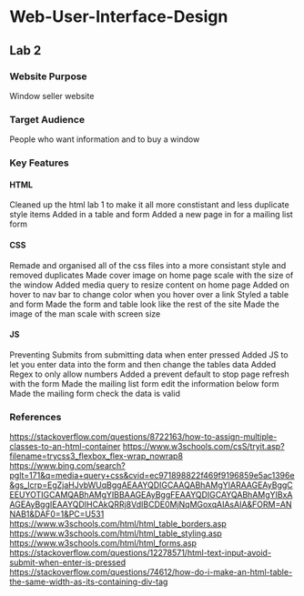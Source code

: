 # Web-User-Interface-Design
## Lab 2
### Website Purpose
Window seller website

### Target Audience
People who want information and to buy a window

### Key Features
#### HTML
Cleaned up the html lab 1 to make it all more constistant and less duplicate style items
Added in a table and form
Added a new page in for a mailing list form
#### CSS
Remade and organised all of the css files into a more consistant style and removed duplicates
Made cover image on home page scale with the size of the window
Added media query to resize content on home page
Added on hover to nav bar to change color when you hover over a link
Styled a table and form
Made the form and table look like the rest of the site
Made the image of the man scale with screen size
#### JS
Preventing Submits from submitting data when enter pressed
Added JS to let you enter data into the form and then change the tables data
Added Regex to only allow numbers 
Added a prevent default to stop page refresh with the form
Made the mailing list form edit the information below form
Made the mailing form check the data is valid

### References
https://stackoverflow.com/questions/8722163/how-to-assign-multiple-classes-to-an-html-container
https://www.w3schools.com/csS/tryit.asp?filename=trycss3_flexbox_flex-wrap_nowrap8
https://www.bing.com/search?pglt=171&q=media+query+css&cvid=ec971898822f469f9196859e5ac1396e&gs_lcrp=EgZjaHJvbWUqBggAEAAYQDIGCAAQABhAMgYIARAAGEAyBggCEEUYOTIGCAMQABhAMgYIBBAAGEAyBggFEAAYQDIGCAYQABhAMgYIBxAAGEAyBggIEAAYQDIHCAkQRRj8VdIBCDE0MjNqMGoxqAIAsAIA&FORM=ANNAB1&DAF0=1&PC=U531
https://www.w3schools.com/html/html_table_borders.asp
https://www.w3schools.com/html/html_table_styling.asp
https://www.w3schools.com/html/html_forms.asp
https://stackoverflow.com/questions/12278571/html-text-input-avoid-submit-when-enter-is-pressed
https://stackoverflow.com/questions/74612/how-do-i-make-an-html-table-the-same-width-as-its-containing-div-tag